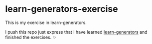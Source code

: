 # learn-generators-exercise

This is my exercise in learn-generators. 

I push this repo just express that I have learned [learn-generators] and finished the exercises. :sparkles:

[learn-generators]:https://github.com/isRuslan/learn-generators 
